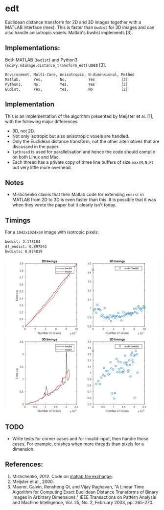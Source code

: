 # edt

Euclidean distance transform for 2D and 3D images together with a
MATLAB interface (mex). This is faster than `bwdist` for 3D images and
can also handle anisotropic voxels. Matlab's bwdist implements [3].

## Implementations:

Both MATLAB (`bwdist`) and Python3
(`SciPy.ndimage.distance_transform_edt`) uses [3].

```
Environment, Multi-Core, Anisotropic, N-dimensional, Method
Matlab,      Yes,        No,          Yes            [3]
Python3,     No,         Yes,         Yes            [3]
Eudist,      Yes,        Yes,         No             [2]
```

## Implementation
This is an implementation of the algorithm presented by Meijster et al. [1], with the following major differences:
 * 3D, not 2D.
 * Not only isotropic but also anisotropic voxels are handled.
 * Only the Euclidean distance transform, not the other alternatives
   that are discussed in the paper.
 * `lpthread` is used for parallelisation and hence the code should
   compile on both Linux and Mac.
 * Each thread has a private copy of three line buffers of size
   `max(M,N,P)` but very little more overhead.

## Notes
 * Mishchenko claims that their Matlab code for extending `eudist` in MATLAB from 2D to 3D is even faster than this. It is possible that it was when they wrote the paper but it clearly isn't today.

## Timings

For a `1042x1024x60` image with isotropic pixels:
```
bwdist: 2.178184
df_eudist: 0.897543
bwdistsc 8.824819
```

![2D timings](timings_2D.png)
![3D timings](timings_3D.png)

## TODO
 * Write tests for corner cases and for invalid input, then handle
   those cases. For example, crashes when more threads than pixels for a dimension.

## References:
 1. Mishchenko, 2012. Code on [matlab file exchange](https://se.mathworks.com/matlabcentral/fileexchange/15455-3d-euclidean-distance-transform-for-variable-data-aspect-ratio).
 2. Meijster et al., 2000.
 3. Maurer, Calvin, Rensheng Qi, and Vijay Raghavan, "A Linear Time Algorithm for Computing Exact Euclidean Distance Transforms of Binary Images in Arbitrary Dimensions," IEEE Transactions on Pattern Analysis and Machine Intelligence, Vol. 25, No. 2, February 2003, pp. 265-270.
